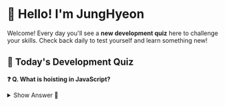 # 👋 Hello! I'm JungHyeon

Welcome! Every day you'll see a **new development quiz** here to challenge your skills.
Check back daily to test yourself and learn something new!

## 🧩 Today's Development Quiz

<!--START_SECTION:quiz-->

**❓ Q. What is hoisting in JavaScript?**

<details>
<summary>Show Answer 👀</summary>
<p>Variables and function declarations are moved to the top of their scope before execution</p>
</details>
<!--END_SECTION:quiz-->
